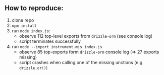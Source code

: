 ## How to reproduce:

1. clone repo
2. `npm install`
3. run `node index.js`:
   - observe 112 top-level exports from `drizzle-orm` (see console log)
   - script terminates successfully
1. run `node --import instrument.mjs index.js`
   - observe 85 top-exports form `drizzle-orm` console log (=> 27 exports missing)
   - script crashes when calling one of the missing unctions (e.g. `drizzle.or()`)